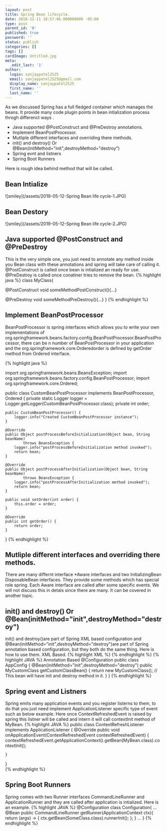 ```yaml
---
layout: post
title: Spring Bean lifecycle.
date: 2018-12-11 18:57:06.000000000 -05:00
type: post
parent_id: '0'
published: true
password: ''
status: publish
categories: []
tags: []
cardImage: Untitled.jpg
meta:
  _edit_last: '1'
author:
  login: sanjaypatel2525
  email: sanjaypatel2525@gmail.com
  display_name: sanjaypatel2525
  first_name: ''
  last_name: ''
---
```

As we discussed Spring has a full fledged container which manages the beans. It provide many code plugin points in bean intialization process throgh differenct ways .

* Java supported @PostConstruct and @PreDestroy annotations.
* Implement BeanPostProcessor.
* Mutliple different interfaces and overriding there methods.
* init() and destroy() Or @Bean(initMethod="init",destroyMethod="destroy")
* Spring evnt and listners
* Spring Boot Runners

Here is rough idea behind method that will be called.
## Bean Intialize
![smiley](/assets/2019-05-12-Spring Bean life cycle-1.JPG)

## Bean Destory
![smiley](/assets/2019-05-12-Spring Bean life cycle-2.JPG)


## Java supported @PostConstruct and @PreDestroy
This is the very simple one, you just need to annotate any method inside you Bean class with these annotations and spring will take care of calling it. @PostConstruct is called once bean is intialized an ready for use. @PreDestroy is called once conatiner tries to remove the bean. 
{% highlight java %}
class MyClass{

@PostConstruct
void someMethodPostConstruct(){...}

@PreDestroy
void someMethodPreDestroy(){...}
}
{% endhighlight %}

## Implement BeanPostProcessor

BeanPostProcessor is spring interfaces which allows you to write your own implementations of org.springframework.beans.factory.config.BeanPostProcessor.BeanPostProcessor, there can be n number of BeanPostProcessor in your application and the org.springframework.core.Orderedorder is defined by getOrder method from Ordered interface.

{% highlight java %}

import org.springframework.beans.BeansException;
import org.springframework.beans.factory.config.BeanPostProcessor;
import org.springframework.core.Ordered;

public class CustomBeanPostProcessor implements BeanPostProcessor, Ordered {
    private static Logger logger = Logger.getLogger(CustomBeanPostProcessor.class);
    private int order;

    public CustomBeanPostProcessor() {
        logger.info("Created CustomBeanPostProcessor instance");
    }

    @Override
    public Object postProcessBeforeInitialization(Object bean, String beanName)
            throws BeansException {
        logger.info("postProcessBeforeInitialization method invoked");
        return bean;
    }

    @Override
    public Object postProcessAfterInitialization(Object bean, String beanName)
            throws BeansException {
        logger.info("postProcessAfterInitialization method invoked");
        return bean;
    }

    public void setOrder(int order) {
        this.order = order;
    }

    @Override
    public int getOrder() {
        return order;
    }
}
{% endhighlight %}

## Mutliple different interfaces and overriding there methods.
There are many differnt interface *Aware interfaces and two InitializingBean  DisposableBean interfaces. They provide some methods which has special role spring. Each Aware interface are called after some specific events. We will not discuss this in detals since there are many. It can be covered in another topic.

##  init() and destroy() Or @Bean(initMethod="init",destroyMethod="destroy")
init() and destroy()are part of Spring XML based configuration and @Bean(initMethod="init",destroyMethod="destroy")are part of Spring annotation based configuration, but they both do the same thing. Here is how to use them.
XML Based.
{% highlight XML %}
<bean id="customerService" class="com.somepackage.CustomerService" init-method="init" destroy-method="destroy">
{% endhighlight %}
{% highlight JAVA %}
Annotation Based
@Configuration
public class AppConfig {
   @Bean(initMethod="init",destroyMethod="destroy")
   public MyCustomClass getCustomClassBean() {
      return new MyCustomClass(); // This bean will have init and destroy method in it.
   }
}
{% endhighlight %}

## Spring event and  Listners
Spring emits many application events and you register listerns to them, to do that you just need implement ApplicationListener specific type of event such as below example. Here once ContextRefreshedEvent is raised by spring this listner will be called and intern it will call contextInit method of MyBean.
{% highlight JAVA %}
public class ContextRefreshListener implements ApplicationListener<ContextRefreshedEvent> {
    @Override
    public void onApplicationEvent(ContextRefreshedEvent contextRefreshedEvent) {
        contextRefreshedEvent.getApplicationContext().getBean(MyBean.class).contextInit();

    }
}  
{% endhighlight %}

## Spring Boot Runners
Spring comes with two Runner interfaces CommandLineRunner and ApplicationRunner and they are called after application is intialized.  Here is an example.
{% highlight JAVA %}
@Configuration
class Configuration{
  ...
  @Bean
    public CommandLineRunner getRunner(ApplicationContext ctx){
        return (args) -> {
            ctx.getBean(SomeClass.class).runnerInit();
        };
    }
  ...
}
{% endhighlight %}